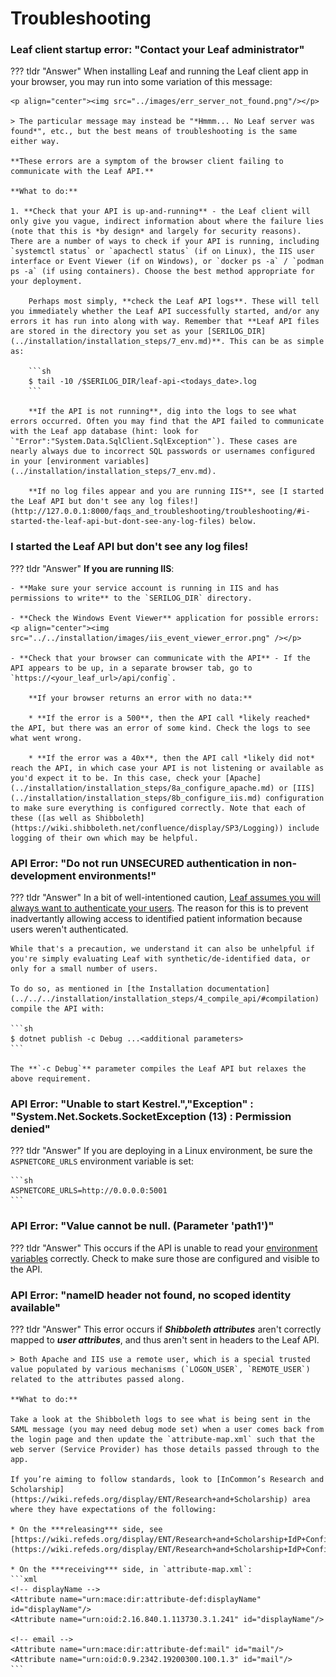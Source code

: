 # Troubleshooting
### Leaf client startup error: "Contact your Leaf administrator"
??? tldr "Answer"
    When installing Leaf and running the Leaf client app in your browser, you may run into some variation of this message:
    
    <p align="center"><img src="../images/err_server_not_found.png"/></p>

    > The particular message may instead be "*Hmmm... No Leaf server was found*", etc., but the best means of troubleshooting is the same either way.

    **These errors are a symptom of the browser client failing to communicate with the Leaf API.**

    **What to do:**

    1. **Check that your API is up-and-running** - the Leaf client will only give you vague, indirect information about where the failure lies (note that this is *by design* and largely for security reasons). There are a number of ways to check if your API is running, including `systemctl status` or `apachectl status` (if on Linux), the IIS user interface or Event Viewer (if on Windows), or `docker ps -a` / `podman ps -a` (if using containers). Choose the best method appropriate for your deployment.

        Perhaps most simply, **check the Leaf API logs**. These will tell you immediately whether the Leaf API successfully started, and/or any errors it has run into along with way. Remember that **Leaf API files are stored in the directory you set as your [SERILOG_DIR](../installation/installation_steps/7_env.md)**. This can be as simple as:

        ```sh
        $ tail -10 /$SERILOG_DIR/leaf-api-<todays_date>.log
        ```

        **If the API is not running**, dig into the logs to see what errors occurred. Often you may find that the API failed to communicate with the Leaf app database (hint: look for `"Error":"System.Data.SqlClient.SqlException"`). These cases are nearly always due to incorrect SQL passwords or usernames configured in your [environment variables](../installation/installation_steps/7_env.md).

        **If no log files appear and you are running IIS**, see [I started the Leaf API but don't see any log files!](http://127.0.0.1:8000/faqs_and_troubleshooting/troubleshooting/#i-started-the-leaf-api-but-dont-see-any-log-files) below.

### I started the Leaf API but don't see any log files!
??? tldr "Answer"
    **If you are running IIS**:

    - **Make sure your service account is running in IIS and has permissions to write** to the `SERILOG_DIR` directory.

    - **Check the Windows Event Viewer** application for possible errors:
    <p align="center"><img src="../../installation/images/iis_event_viewer_error.png" /></p>

    - **Check that your browser can communicate with the API** - If the API appears to be up, in a separate browser tab, go to `https://<your_leaf_url>/api/config`. 

        **If your browser returns an error with no data:**

        * **If the error is a 500**, then the API call *likely reached* the API, but there was an error of some kind. Check the logs to see what went wrong.

        * **If the error was a 40x**, then the API call *likely did not* reach the API, in which case your API is not listening or available as you'd expect it to be. In this case, check your [Apache](../installation/installation_steps/8a_configure_apache.md) or [IIS](../installation/installation_steps/8b_configure_iis.md) configuration to make sure everything is configured correctly. Note that each of these ([as well as Shibboleth](https://wiki.shibboleth.net/confluence/display/SP3/Logging)) include logging of their own which may be helpful.

### API Error: "Do not run UNSECURED authentication in non-development environments!"
??? tldr "Answer"
    In a bit of well-intentioned caution, [Leaf assumes you will always want to authenticate your users](https://github.com/uwrit/leaf/blob/master/src/server/API/Options/StartupExtensions.Options.cs#L446). The reason for this is to prevent inadvertantly allowing access to identified patient information because users weren't authenticated. 
    
    While that's a precaution, we understand it can also be unhelpful if you're simply evaluating Leaf with synthetic/de-identified data, or only for a small number of users.

    To do so, as mentioned in [the Installation documentation](../../../installation/installation_steps/4_compile_api/#compilation) compile the API with:

    ```sh
    $ dotnet publish -c Debug ...<additional parameters>
    ```

    The **`-c Debug`** parameter compiles the Leaf API but relaxes the above requirement.

### API Error: "Unable to start Kestrel.","Exception" : "System.Net.Sockets.SocketException (13) : Permission denied"
??? tldr "Answer"
    If you are deploying in a Linux environment, be sure the `ASPNETCORE_URLS` environment variable is set:

    ```sh
    ASPNETCORE_URLS=http://0.0.0.0:5001
    ```

### API Error: "Value cannot be null. (Parameter 'path1')"
??? tldr "Answer"
    This occurs if the API is unable to read your [environment variables](../../../installation/installation_steps/7_env) correctly. Check to make sure those are configured and visible to the API.

### API Error: "nameID header not found, no scoped identity available"
??? tldr "Answer"
    This error occurs if ***Shibboleth attributes*** aren't correctly mapped to ***user attributes***, and thus aren't sent in headers to the Leaf API. 

    > Both Apache and IIS use a remote user, which is a special trusted value populated by various mechanisms (`LOGON_USER`, `REMOTE_USER`) related to the attributes passed along.

    **What to do:**

    Take a look at the Shibboleth logs to see what is being sent in the SAML message (you may need debug mode set) when a user comes back from the login page and then update the `attribute-map.xml` such that the web server (Service Provider) has those details passed through to the app.
 
    If you’re aiming to follow standards, look to [InCommon’s Research and Scholarship](https://wiki.refeds.org/display/ENT/Research+and+Scholarship) area where they have expectations of the following:
 
    * On the ***releasing*** side, see [https://wiki.refeds.org/display/ENT/Research+and+Scholarship+IdP+Config](https://wiki.refeds.org/display/ENT/Research+and+Scholarship+IdP+Config)
    
    * On the ***receiving*** side, in `attribute-map.xml`:
    ```xml
    <!-- displayName -->
    <Attribute name="urn:mace:dir:attribute-def:displayName" id="displayName"/>
    <Attribute name="urn:oid:2.16.840.1.113730.3.1.241" id="displayName"/>

    <!-- email -->
    <Attribute name="urn:mace:dir:attribute-def:mail" id="mail"/>
    <Attribute name="urn:oid:0.9.2342.19200300.100.1.3" id="mail"/>
    ```